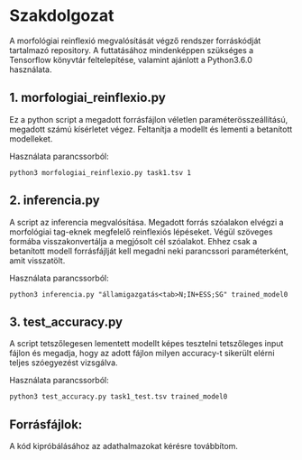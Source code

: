# Szakdolgozat
A morfológiai reinflexió megvalósítását végző rendszer forráskódját tartalmazó repository. A futtatásához mindenképpen szükséges a Tensorflow könyvtár feltelepítése, valamint ajánlott a Python3.6.0 használata.

## 1. morfologiai_reinflexio.py
Ez a python script a megadott forrásfájlon véletlen paraméterösszeállítású, megadott számú kísérletet végez. Feltanítja a modellt és lementi a betanított modelleket.

Használata parancssorból:
    
    python3 morfologiai_reinflexio.py task1.tsv 1
    
## 2. inferencia.py
  A script az inferencia megvalósítása. Megadott forrás szóalakon elvégzi a morfológiai tag-eknek megfelelő reinflexiós lépéseket. Végül szöveges formába visszakonvertálja a megjósolt cél szóalakot. Ehhez csak a betanított modell forrásfájlját kell megadni neki parancssori paraméterként, amit visszatölt.
  
  Használata parancssorból:
    
    python3 inferencia.py "államigazgatás<tab>N;IN+ESS;SG" trained_model0
    
## 3. test_accuracy.py
  A script tetszőlegesen lementett modellt képes tesztelni tetszőleges input fájlon és megadja, hogy az adott fájlon milyen accuracy-t sikerült elérni teljes szóegyezést vizsgálva. 
  
  Használata parancssorból:
    
    python3 test_accuracy.py task1_test.tsv trained_model0
    
## Forrásfájlok:
  A kód kipróbálásához az adathalmazokat kérésre továbbítom.  

